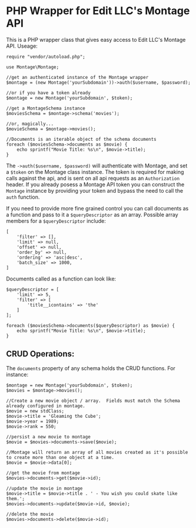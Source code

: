 # PHP Wrapper for Edit LLC's Montage API

This is a PHP wrapper class that gives easy access to Edit LLC's Montage API. Useage:

```
require "vendor/autoload.php";

use Montage\Montage;

//get an authenticated instance of the Montage wrapper
$montage = (new Montage('yourSubdomain'))->auth($username, $password);

//or if you have a token already
$montage = new Montage('yourSubdomain', $token);

//get a MontageSchema instance 
$moviesSchema = $montage->schema('movies');

//or, magically...
$movieSchema = $montage->movies(); 

//Documents is an iterable object of the schema documents
foreach ($moviesSchema->documents as $movie) {
    echo sprintf("Movie Title: %s\n", $movie->title);
}
```

The `->auth($username, $password)` will authenticate with Montage, and set a `$token` on the Montage class instance. 
The token is required for making calls against the api, and is sent on all api requests as an `Authorization` header.
If you already posess a Montage API token you can construct the `Montage` instance by providing your token and bypass 
the need to call the `auth` function.

If you need to provide more fine grained control you can call documents as a function and pass to it a 
`$queryDescriptor` as an array.  Possible array members for a `$queryDescriptor` include:

```
[
    'filter' => [],
    'limit' => null,
    'offset' => null,
    'order_by' => null,
    'ordering' => 'asc|desc',
    'batch_size' => 1000,
]
```

Documents called as a function can look like:

```
$queryDescriptor = [
    'limit' => 5,
    'filter' => [
        'title__icontains' => 'the'
    ]
];

foreach ($moviesSchema->documents($queryDescriptor) as $movie) {
    echo sprintf("Movie Title: %s\n", $movie->title);
}
```

## CRUD Operations:

The `documents` property of any schema holds the CRUD functions.  For instance:

```
$montage = new Montage('yourSubdomain', $token);
$movies = $montage->movies();

//Create a new movie object / array.  Fields must match the Schema already configured in montage.
$movie = new stdClass;
$movie->title = 'Gleaming the Cube';
$movie->year = 1989;
$movie->rank = 550;

//persist a new movie to montage
$movie = $movies->documents->save($movie);

//Montage will return an array of all movies created as it's possible to create more than one object at a time.
$movie = $movie->data[0]; 

//get the movie from montage
$movies->documents->get($movie->id);

//update the movie in montage
$movie->title = $movie->title . ' - You wish you could skate like them.';
$movies->documents->update($movie->id, $movie);

//delete the movie
$movies->documents->delete($movie->id);
```


